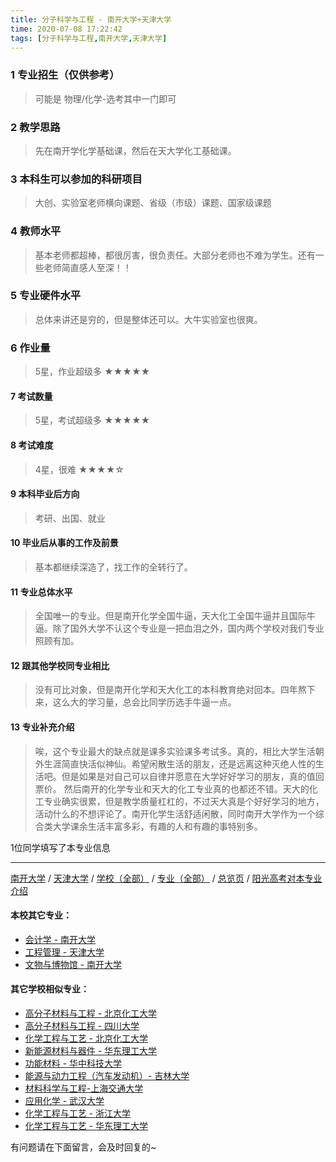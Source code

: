 ```yaml
---
title: 分子科学与工程 - 南开大学+天津大学
time: 2020-07-08 17:22:42
tags: [分子科学与工程,南开大学,天津大学]
---
```

### 1 专业招生（仅供参考）  
> 可能是 物理/化学-选考其中一门即可


### 2 教学思路
> 先在南开学化学基础课，然后在天大学化工基础课。


### 3 本科生可以参加的科研项目
>  大创、实验室老师横向课题、省级（市级）课题、国家级课题


### 4 教师水平
> 基本老师都超棒，都很厉害，很负责任。大部分老师也不难为学生。还有一些老师简直感人至深！！


### 5 专业硬件水平
> 总体来讲还是穷的，但是整体还可以。大牛实验室也很爽。


### 6 作业量
>5星，作业超级多
★★★★★


#### 7 考试数量
>5星，考试超级多
★★★★★


#### 8 考试难度
>4星，很难
★★★★☆


#### 9 本科毕业后方向
> 考研、出国、就业


#### 10 毕业后从事的工作及前景
> 基本都继续深造了，找工作的全转行了。


#### 11 专业总体水平
> 全国唯一的专业。但是南开化学全国牛逼，天大化工全国牛逼并且国际牛逼。除了国外大学不认这个专业是一把血泪之外，国内两个学校对我们专业照顾有加。


#### 12 跟其他学校同专业相比
> 没有可比对象，但是南开化学和天大化工的本科教育绝对回本。四年熬下来，这么大的学习量，总会比同学历选手牛逼一点。


#### 13 专业补充介绍
> 唉，这个专业最大的缺点就是课多实验课多考试多。真的，相比大学生活朝外生涯简直快活似神仙。希望闲散生活的朋友，还是远离这种灭绝人性的生活吧。但是如果是对自己可以自律并愿意在大学好好学习的朋友，真的值回票价。
然后南开的化学专业和天大的化工专业真的也都还不错。天大的化工专业确实很累，但是教学质量杠杠的，不过天大真是个好好学习的地方，活动什么的不想评论了。南开化学生活舒适闲散，同时南开大学作为一个综合类大学课余生活丰富多彩，有趣的人和有趣的事特别多。

1位同学填写了本专业信息
***
[南开大学](https://univgo.github.io/2020/07/08/南开大学) / [天津大学](https://univgo.github.io/2020/07/08/天津大学) / [学校（全部）](https://univgo.github.io/2020/07/09/学校汇总页) / [专业（全部）](https://univgo.github.io/2020/07/09/专业汇总页) / [总览页](https://univgo.github.io/2020/07/09/总览) / [阳光高考对本专业介绍](http://gaokao.chsi.com.cn/sch/zyk/view.do?schId=73394679&specId=73383831
)
#### 本校其它专业：
- [会计学 - 南开大学](https://univgo.github.io/2020/07/08/会计学%20-%20南开大学)
- [工程管理 - 天津大学](https://univgo.github.io/2020/07/08/工程管理%20-%20天津大学)
- [文物与博物馆 - 南开大学](https://univgo.github.io/2020/07/08/文物与博物馆%20-%20南开大学)

#### 其它学校相似专业：
- [高分子材料与工程 - 北京化工大学](https://univgo.github.io/2020/07/08/高分子材料与工程%20-%20北京化工大学)
- [高分子材料与工程 - 四川大学](https://univgo.github.io/2020/07/08/高分子材料与工程%20-%20四川大学)
- [化学工程与工艺 - 北京化工大学](https://univgo.github.io/2020/07/08/化学工程与工艺%20-%20北京化工大学)
- [新能源材料与器件 - 华东理工大学](https://univgo.github.io/2020/07/08/新能源材料与器件%20-%20华东理工大学)
- [功能材料 - 华中科技大学](https://univgo.github.io/2020/07/08/功能材料%20-%20华中科技大学)
- [能源与动力工程（汽车发动机）- 吉林大学](https://univgo.github.io/2020/07/08/能源与动力工程（汽车发动机）-%20吉林大学)
- [材料科学与工程-上海交通大学](https://univgo.github.io/2020/07/08/材料科学与工程%20-%20上海交通大学)
- [应用化学 - 武汉大学](https://univgo.github.io/2020/07/08/应用化学%20-%20武汉大学)
- [化学工程与工艺 - 浙江大学](https://univgo.github.io/2020/07/08/化学工程与工艺%20-%20浙江大学)
- [化学工程与工艺 - 华东理工大学](https://univgo.github.io/2020/07/08/化学工程与工艺%20-%20华东理工大学)

有问题请在下面留言，会及时回复的~